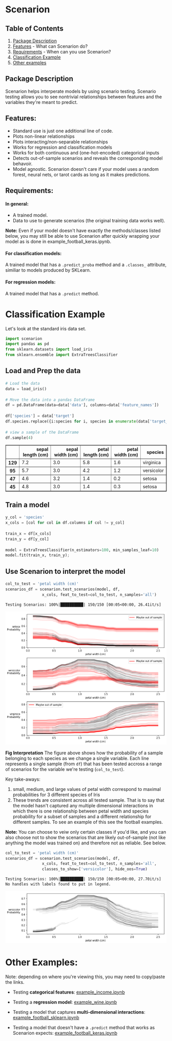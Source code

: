 ﻿
# Scenarion

## Table of Contents
1. [Package Description](#description)
1. [Features](#features) - What can Scenarion do?
1. [Requirements](#requirements) - When can you use Scenarion?
1. [Classification Example](#example)
1. [Other examples](#other_examples)



## Package Description <a name='description'></a>
Scenarion helps interperate models by using scenario testing. Scenario testing allows you to see nontrivial relationships between features and the variables they're meant to predict.

## Features: <a name='features'></a>
* Standard use is just one additional line of code.
* Plots non-linear relationships
* Plots interacting/non-separable relationships
* Works for regression and classification models
* Works for both continuous and (one-hot-encoded) categorical inputs
* Detects out-of-sample scenarios and reveals the corresponding model behavoir.
* Model agnostic. Scenarion doesn't care if your model uses a random forest, neural nets, or tarot cards as long as it makes predictions.


## Requirements: <a name='requirements'></a>
#### In general:
* A trained model.
* Data to use to generate scenarios (the original training data works well).

**Note:** Even if your model doesn't have exactly the methods/classes listed below, you may still be able to use Scenarion after quickly wrapping your model as is done in example_football_keras.ipynb.

#### For classification models:
A trained model that has a `.predict_proba` method and a `.classes_` attribute, similiar to models produced by SKLearn.

#### For regression models:
A trained model that has a `.predict` method.

# Classification Example <a name='example'></a>
Let's look at the standard iris data set.


```python
import scenarion
import pandas as pd
from sklearn.datasets import load_iris
from sklearn.ensemble import ExtraTreesClassifier
```

## Load and Prep the data


```python
# Load the data
data = load_iris()

# Move the data into a pandas DataFrame
df = pd.DataFrame(data=data['data'], columns=data['feature_names'])

df['species'] = data['target']
df.species.replace({i:species for i, species in enumerate(data['target_names'])}, inplace=True)

# view a sample of the DataFrame
df.sample(4)
```




<div>
<style scoped>
    .dataframe tbody tr th:only-of-type {
        vertical-align: middle;
    }

    .dataframe tbody tr th {
        vertical-align: top;
    }

    .dataframe thead th {
        text-align: right;
    }
</style>
<table border="1" class="dataframe">
  <thead>
    <tr style="text-align: right;">
      <th></th>
      <th>sepal length (cm)</th>
      <th>sepal width (cm)</th>
      <th>petal length (cm)</th>
      <th>petal width (cm)</th>
      <th>species</th>
    </tr>
  </thead>
  <tbody>
    <tr>
      <th>129</th>
      <td>7.2</td>
      <td>3.0</td>
      <td>5.8</td>
      <td>1.6</td>
      <td>virginica</td>
    </tr>
    <tr>
      <th>95</th>
      <td>5.7</td>
      <td>3.0</td>
      <td>4.2</td>
      <td>1.2</td>
      <td>versicolor</td>
    </tr>
    <tr>
      <th>47</th>
      <td>4.6</td>
      <td>3.2</td>
      <td>1.4</td>
      <td>0.2</td>
      <td>setosa</td>
    </tr>
    <tr>
      <th>45</th>
      <td>4.8</td>
      <td>3.0</td>
      <td>1.4</td>
      <td>0.3</td>
      <td>setosa</td>
    </tr>
  </tbody>
</table>
</div>



## Train a model


```python
y_col = 'species'
x_cols = [col for col in df.columns if col != y_col]

train_x = df[x_cols]
train_y = df[y_col]

model = ExtraTreesClassifier(n_estimators=100, min_samples_leaf=10)
model.fit(train_x, train_y);
```

## Use Scenarion to interpret the model


```python
col_to_test = 'petal width (cm)'
scenarios_df = scenarion.test_scenarios(model, df, 
                x_cols, feat_to_test=col_to_test, n_samples='all')
```

    Testing Scenarios: 100%|██████████| 150/150 [00:05<00:00, 26.41it/s]
    


![png](readme_img_8_1.png)


**Fig Interpretation**
The figure above shows how the probability of a sample belonging to each species as we change a single variable. Each line represents a single sample (from `df`) that has been tested accross a range of scenarios for the variable we're testing (`col_to_test`).


Key take-aways:
1. small, medium, and large values of petal width correspond to maximal probabilities for 3 different species of Iris
2. These trends are consistent across all tested sample. That is to say that the model hasn't captured any multiple dimensional interactions in which there is one relationship between petal width and species probability for a subset of samples and a different relationship for different samples. To see an example of this see the football examples.

**Note:** You can choose to veiw only certain classes if you'd like, and you can also choose not to show the scenarios that are likely out-of-sample (not like anything the model was trained on) and therefore not as reliable. See below.


```python
col_to_test = 'petal width (cm)'
scenarios_df = scenarion.test_scenarios(model, df, 
                x_cols, feat_to_test=col_to_test, n_samples='all',
                classes_to_show=['versicolor'], hide_oos=True)
```

    Testing Scenarios: 100%|██████████| 150/150 [00:05<00:00, 27.70it/s]
    No handles with labels found to put in legend.
    


![png](readme_img_11_1.png)


# Other Examples: <a name='other_examples'></a>
Note: depending on where you're viewing this, you may need to copy/paste the links.

* Testing **categorical features**: [example_income.ipynb](./example_income.ipynb)

* Testing a **regression model**: [example_wine.ipynb](./example_wine.ipynb)

* Testing a model that captures **multi-dimensional interactions**: [example_football_sklearn.ipynb](./example_football_sklearn.ipynb)

* Testing a model that doesn't have a `.predict` method that works as Scenarion expects: [example_football_keras.ipynb](./example_football_keras.ipynb)


```python

```
